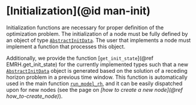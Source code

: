 # [Initialization](@id man-init)

Initialization functions are necessary for proper definition of the optimization problem.
The initialization of a node must be fully defined by an object of type [`AbstractInitData`](@ref).
The user that implements a node must implement a function that processes this object.

Additionally, we provide the function [`get_init_state`](@ref EMRH.get_init_state) for the currently implemented types such that a new [`AbstractInitData`](@ref) object is generated based on the solution of a receding horizon problem in a previous time window.
This function is automatically used in the main function [`run_model_rh`](@ref), and it can be easily dispatched upon for new nodes (see the page on *[how to create a new node](@ref how_to-create_node)*).
